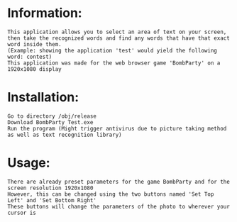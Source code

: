 # Information:
	This application allows you to select an area of text on your screen, 
	then take the recognized words and find any words that have that exact word inside them.
	(Example: showing the application 'test' would yield the following word: contest)
	This application was made for the web browser game 'BombParty' on a 1920x1080 display


# Installation:
	Go to directory /obj/release
	Download BombParty Test.exe
	Run the program (Might trigger antivirus due to picture taking method as well as text recognition library)


# Usage:
	There are already preset parameters for the game BombParty and for the screen resolution 1920x1080
	However, this can be changed using the two buttons named 'Set Top Left' and 'Set Bottom Right'
	These buttons will change the parameters of the photo to wherever your cursor is
